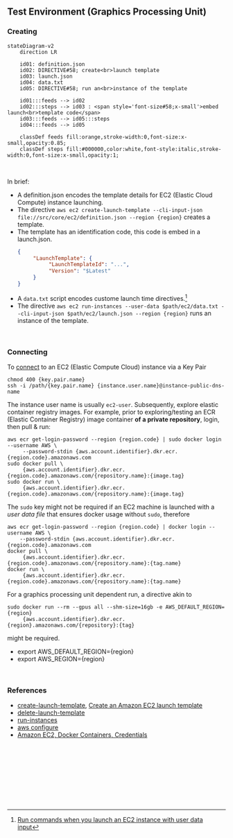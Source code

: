 <br>

## Test Environment (Graphics Processing Unit)

### Creating

```mermaid
stateDiagram-v2
    direction LR
    
    id01: definition.json
    id02: DIRECTIVE#58; create<br>launch template
    id03: launch.json
    id04: data.txt
    id05: DIRECTIVE#58; run an<br>instance of the template
    
    id01:::feeds --> id02
    id02:::steps --> id03 : <span style='font-size#58;x-small'>embed launch<br>template code</span>
    id03:::feeds --> id05:::steps
    id04:::feeds --> id05

    classDef feeds fill:orange,stroke-width:0,font-size:x-small,opacity:0.85;
    classDef steps fill:#000000,color:white,font-style:italic,stroke-width:0,font-size:x-small,opacity:1;
```

<br>

In brief:

* A definition.json encodes the template details for EC2 (Elastic Cloud Compute) instance launching. 
* The directive `aws ec2 create-launch-template --cli-input-json file://src/core/ec2/definition.json --region {region}` creates a template.
* The template has an identification code, this code is embed in a launch.json.
     ```json
     {
          "LaunchTemplate": {
               "LaunchTemplateId": "...",
               "Version": "$Latest"
          }
    }
    ```
* A `data.txt` script encodes custome launch time directives.[^user-data]
* The directive `aws ec2 run-instances --user-data $path/ec2/data.txt --cli-input-json $path/ec2/launch.json --region {region}` runs an instance of the template.

<br>

### Connecting

To <a href="https://docs.aws.amazon.com/AWSEC2/latest/UserGuide/connect-linux-inst-ssh.html" target="_blank">connect</a> to an EC2 (Elastic Compute Cloud) instance via a Key Pair

```shell
chmod 400 {key.pair.name}
ssh -i /path/{key.pair.name} {instance.user.name}@instance-public-dns-name
```

The instance user name is usually `ec2-user`.  Subsequently, explore elastic container registry images.  For example, prior to exploring/testing an ECR (Elastic Container Registry) image container **of a private repository**, login, then pull & run:

```shell
aws ecr get-login-password --region {region.code} | sudo docker login --username AWS \ 
     --password-stdin {aws.account.identifier}.dkr.ecr.{region.code}.amazonaws.com
sudo docker pull \
     {aws.account.identifier}.dkr.ecr.{region.code}.amazonaws.com/{repository.name}:{image.tag}
sudo docker run \
     {aws.account.identifier}.dkr.ecr.{region.code}.amazonaws.com/{repository.name}:{image.tag}
```

The `sudo` key might not be required if an EC2 machine is launched with a *user data file* that ensures docker usage without `sudo`, therefore

```shell
aws ecr get-login-password --region {region.code} | docker login --username AWS \
    --password-stdin {aws.account.identifier}.dkr.ecr.{region.code}.amazonaws.com
docker pull \
     {aws.account.identifier}.dkr.ecr.{region.code}.amazonaws.com/{repository.name}:{tag.name}
docker run \
     {aws.account.identifier}.dkr.ecr.{region.code}.amazonaws.com/{repository.name}:{tag.name}
```

For a graphics processing unit dependent run, a directive akin to

```shell
sudo docker run --rm --gpus all --shm-size=16gb -e AWS_DEFAULT_REGION={region}
     {aws.account.identifier}.dkr.ecr.{region}.amazonaws.com/{repository}:{tag}
```

might be required.

* export AWS_DEFAULT_REGION={region}
* export AWS_REGION={region}

<br>

### References

* [create-launch-template](https://awscli.amazonaws.com/v2/documentation/api/latest/reference/ec2/create-launch-template.html), [Create an Amazon EC2 launch template](https://docs.aws.amazon.com/AWSEC2/latest/UserGuide/create-launch-template.html#create-launch-template-define-parameters)
* [delete-launch-template](https://docs.aws.amazon.com/cli/latest/reference/ec2/delete-launch-template.html)
* [run-instances](https://awscli.amazonaws.com/v2/documentation/api/latest/reference/ec2/run-instances.html)
* [aws configure](https://thereferences.github.io/practice/docs/build/html/development/integration/cloud.html)
* [Amazon EC2, Docker Containers, Credentials](https://www.baeldung.com/ops/docker-container-pass-aws-credentials)

<br>
<br>

<br>
<br>

<br>
<br>

<br>
<br>


[^user-data]: [Run commands when you launch an EC2 instance with user data input](https://docs.aws.amazon.com/AWSEC2/latest/UserGuide/user-data.html)
